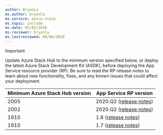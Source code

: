 ```yaml
---
author: BryanLa
ms.author: bryanla
ms.service: azure-stack
ms.topic: include
ms.date: 05/05/2020
ms.reviewer: bryanla
ms.lastreviewed: 08/06/2020
---
```

<!-- TODO - update AzS Hub build number, App Service RP version number, corresponding App Service release notes text/link -->
> [!IMPORTANT]
> Update Azure Stack Hub to the minimum version specified below, or deploy the latest Azure Stack Development Kit (ASDK), before deploying the App Service resource provider (RP). Be sure to read the RP release notes to learn about new functionality, fixes, and any known issues that could affect your deployment.
>
> | Minimum Azure Stack Hub version | App Service RP version |
> |-----|---|
> | 2005 | 2020.Q2 ([release notes](../operator/app-service-release-notes-2020-Q2.md)) |
> | 2002 | 2020.Q2 ([release notes](../operator/app-service-release-notes-2020-Q2.md)) |
> | 1910 | 1.8 ([release notes](../operator/azure-stack-app-service-release-notes-update-eight.md)) |
> | 1910 | 1.7 ([release notes](../operator/azure-stack-app-service-release-notes-update-seven.md)) |